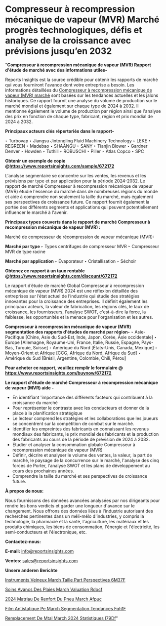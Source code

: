 # Compresseur à recompression mécanique de vapeur (MVR) Marché progrès technologiques, défis et analyse de la croissance avec prévisions jusqu’en 2032

"<strong>Compresseur à recompression mécanique de vapeur (MVR) Rapport d'étude de marché avec des informations utiles-</strong>

Reports Insights est la source crédible pour obtenir les rapports de marché qui vous fourniront l'avance dont votre entreprise a besoin. Les informations détaillées du <a href=https://www.reportsinsights.com/sample/672172>Compresseur à recompression mécanique de vapeur (MVR) marché</a> sont basées sur les tendances actuelles et les jalons historiques. Ce rapport fournit une analyse du volume de production sur le marché mondial et également sur chaque type de 2024 à 2032. Il mentionne également le volume de production par région ainsi que l'analyse des prix en fonction de chaque type, fabricant, région et prix mondial de 2024 à 2032.

<b>Principaux acteurs clés répertoriés dans le rapport-</b>

‣ Turbovap
‣ Jiangsu Jintongling Fluid Machinery Technology
‣ LEKE
‣ REGREEN
‣ Madebao
‣ SHAANGU
‣ SANY
‣ Tianjin Blower
‣ Gardner Denver
‣ Howden
‣ Tuthill
‣ ROBUSCHI
‣ Piller
‣ Atlas Copco
‣ SPC

<strong><b>Obtenir un exemple de copie @</b></strong><a href=https://www.reportsinsights.com/sample/672172><strong><b>https://www.reportsinsights.com/sample/672172</b></strong></a>

L'analyse segmentaire se concentre sur les ventes, les revenus et les prévisions par type et par application pour la période 2024-2032. Le rapport de marché Compresseur à recompression mécanique de vapeur (MVR) étudie l'essence du marché dans de nombreuses régions du monde et aide à comprendre non seulement la taille du marché, mais également ses perspectives de croissance future. Ce rapport fournit également la portée des différents segments et applications qui peuvent potentiellement influencer le marché à l'avenir.

<strong>Principaux types couverts dans le rapport de marché Compresseur à recompression mécanique de vapeur (MVR) :</strong>

Marché de compresseur de récompression de vapeur mécanique (MVR):

<strong>Marché par type </strong>
‣ Types centrifuges de compresseur MVR
‣ Compresseur MVR de type racine

<strong>Marché par application </strong>
‣ Évaporateur
‣ Cristallisation
‣ Séchoir

<strong><b>Obtenez ce rapport à un taux rentable @</b></strong><a href=https://www.reportsinsights.com/discount/672172><strong><b>https://www.reportsinsights.com/discount/672172</b></strong></a>

Le rapport d’étude de marché Global Compresseur à recompression mécanique de vapeur (MVR) 2024 est une réflexion détaillée des entreprises sur l’état actuel de l’industrie qui étudie des stratégies innovantes pour la croissance des entreprises. Il définit également les principaux acteurs, la valeur de fabrication, les régions clés, le taux de croissance, les fournisseurs, l'analyse SWOT, c'est-à-dire la force, la faiblesse, les opportunités et la menace pour l'organisation et les autres.

<strong>Compresseur à recompression mécanique de vapeur (MVR) segmentation des rapports d'études de marché par région-</strong>
‣ Asie-Pacifique [Chine, Asie du Sud-Est, Inde, Japon, Corée, Asie occidentale]
‣ Europe [Allemagne, Royaume-Uni, France, Italie, Russie, Espagne, Pays-Bas, Turquie, Suisse]
‣ Amérique du Nord [États-Unis, Canada, Mexique]
‣ Moyen-Orient et Afrique [CCG, Afrique du Nord, Afrique du Sud]
‣ Amérique du Sud [Brésil, Argentine, Colombie, Chili, Pérou]

<strong>Pour acheter ce rapport, veuillez remplir le formulaire @   <a href=https://www.reportsinsights.com/buynow/672172>https://www.reportsinsights.com/buynow/672172</a></strong>

<strong>Le rapport d'étude de marché Compresseur à recompression mécanique de vapeur (MVR) aide -</strong>
<ul>
  <li>En identifiant 'importance des différents facteurs qui contribuent à la croissance du marché</li>
  <li>Pour représenter le contraste avec les conducteurs et donner de la place à la planification stratégique</li>
  <li>Le lecteur comprend les stratégies et les collaborations que les joueurs se concentrent sur la compétition de combat sur le marché.</li>
  <li>Identifier les empreintes des fabricants en connaissant les revenus mondiaux des fabricants, le prix mondial des fabricants et la production des fabricants au cours de la période de prévision de 2024 à 2032.</li>
  <li>Étudier et analyser la consommation globale Compresseur à recompression mécanique de vapeur (MVR)</li>
  <li>Définir, décrire et analyser le volume des ventes, la valeur, la part de marché, le paysage de la concurrence sur le marché, l'analyse des cinq forces de Porter, l'analyse SWOT et les plans de développement au cours des prochaines années.</li>
  <li>Comprendre la taille du marché et ses perspectives de croissance future.</li>
</ul>
<strong>À propos de nous:</strong>

Nous fournissons des données avancées analysées par nos dirigeants pour rendre les bons verdicts et garder une longueur d'avance sur le changement. Nous offrons des données liées à l'industrie autorisant des recherches pertinentes dans un méli-mélo d'industries, y compris la technologie, la pharmacie et la santé, l'agriculture, les matériaux et les produits chimiques, les biens de consommation, l'énergie et l'électricité, les semi-conducteurs et l'électronique, etc.

<strong>Contactez-nous:</strong>

<strong>E-mail:</strong> <a href=mailto:info@reportsinsights.com>info@reportsinsights.com</a>

<strong>Ventes</strong>: <a href=mailto:sales@reportsinsights.com>sales@reportsinsights.com</a>

<strong>Unsere anderen Berichte</strong>

<a href=https://www.linkedin.com/pulse/instruments-veineux-march%C3%A9-taille-part-perspectives-6m37f/>Instruments Veineux March Taille Part Perspectives 6M37F</a>

<a href=https://www.linkedin.com/pulse/soins-avanc%C3%A9s-des-plaies-march%C3%A9-%C3%A9valuation-rdocf/>Soins Avancs Des Plaies March Valuation Rdocf</a>

<a href=https://www.linkedin.com/pulse/2024-mat%C3%A9riau-de-renfort-du-pneu-march%C3%A9-afpuc/>2024 Matriau De Renfort Du Pneu March Afpuc</a>

<a href=https://www.linkedin.com/pulse/film-antistatique-pe-march%C3%A9-segmentation-tendances-fqh1f/>Film Antistatique Pe March Segmentation Tendances Fqh1F</a>

<a href=https://www.linkedin.com/pulse/remplacement-de-m%C3%A9tal-march%C3%A9-2024-statistiques-i79df/>Remplacement De Mtal March 2024 Statistiques I79Df</a>"
